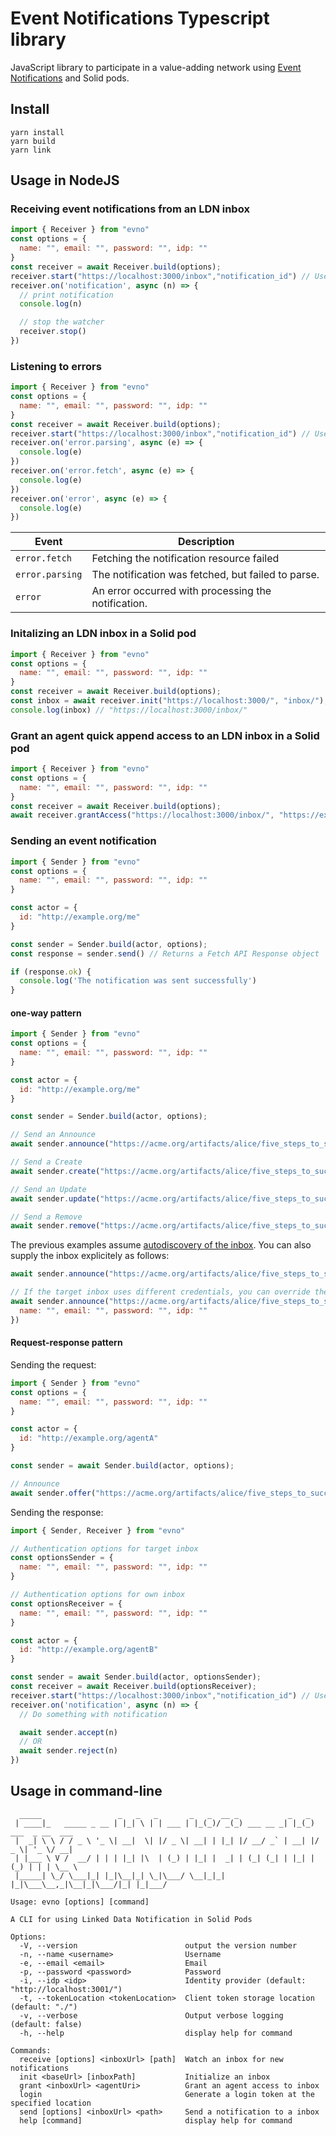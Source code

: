 # Event Notifications Typescript library

JavaScript library to participate in a value-adding network using [Event Notifications](https://www.eventnotifications.net/) and Solid pods.

## Install

```
yarn install
yarn build 
yarn link
```

## Usage in NodeJS

### Receiving event notifications from an LDN inbox

```javascript
import { Receiver } from "evno"
const options = {
  name: "", email: "", password: "", idp: ""
}
const receiver = await Receiver.build(options);
receiver.start("https://localhost:3000/inbox","notification_id") // Use the notifcation strategy
receiver.on('notification', async (n) => {
  // print notification
  console.log(n)

  // stop the watcher
  receiver.stop()
})
```

### Listening to errors

```javascript
import { Receiver } from "evno"
const options = {
  name: "", email: "", password: "", idp: ""
}
const receiver = await Receiver.build(options);
receiver.start("https://localhost:3000/inbox","notification_id") // Use the notifcation strategy
receiver.on('error.parsing', async (e) => {
  console.log(e)
})
receiver.on('error.fetch', async (e) => {
  console.log(e)
})
receiver.on('error', async (e) => {
  console.log(e)
})
```

| Event | Description |
| ----- | ----------- |
| `error.fetch`| Fetching the notification resource failed |
| `error.parsing`| The notification was fetched, but failed to parse. |
| `error`| An error occurred with processing the notification.  |

### Initalizing an LDN inbox in a Solid pod

```javascript
import { Receiver } from "evno"
const options = {
  name: "", email: "", password: "", idp: ""
}
const receiver = await Receiver.build(options);
const inbox = await receiver.init("https://localhost:3000/", "inbox/");
console.log(inbox) // "https://localhost:3000/inbox/"
```

### Grant an agent quick append access to an LDN inbox in a Solid pod

```javascript
import { Receiver } from "evno"
const options = {
  name: "", email: "", password: "", idp: ""
}
const receiver = await Receiver.build(options);
await receiver.grantAccess("https://localhost:3000/inbox/", "https://example.org/webid#me");
```

### Sending an event notification

```javascript
import { Sender } from "evno"
const options = {
  name: "", email: "", password: "", idp: ""
}

const actor = {
  id: "http://example.org/me"
}

const sender = Sender.build(actor, options);
const response = sender.send() // Returns a Fetch API Response object

if (response.ok) {
  console.log('The notification was sent successfully')
}
```


#### one-way pattern

```javascript
import { Sender } from "evno"
const options = {
  name: "", email: "", password: "", idp: ""
}

const actor = {
  id: "http://example.org/me"
}

const sender = Sender.build(actor, options);

// Send an Announce
await sender.announce("https://acme.org/artifacts/alice/five_steps_to_success.html") 

// Send a Create 
await sender.create("https://acme.org/artifacts/alice/five_steps_to_success.html")

// Send an Update
await sender.update("https://acme.org/artifacts/alice/five_steps_to_success.html")

// Send a Remove
await sender.remove("https://acme.org/artifacts/alice/five_steps_to_success.html")
```

The previous examples assume [autodiscovery of the inbox](https://www.eventnotifications.net/#Discovery). 
You can also supply the inbox explicitely as follows:

```javascript
await sender.announce("https://acme.org/artifacts/alice/five_steps_to_success.html", "https://example.org/inbox/") 

// If the target inbox uses different credentials, you can override the default ones as well
await sender.announce("https://acme.org/artifacts/alice/five_steps_to_success.html", "https://example.org/inbox/", {
  name: "", email: "", password: "", idp: ""
}) 

```


#### Request-response pattern

Sending the request:

```javascript
import { Sender } from "evno"
const options = {
  name: "", email: "", password: "", idp: ""
}

const actor = {
  id: "http://example.org/agentA"
}

const sender = await Sender.build(actor, options);

// Announce
await sender.offer("https://acme.org/artifacts/alice/five_steps_to_success.html", "https://localhost:3000/inbox") 
```

Sending the response:

```javascript
import { Sender, Receiver } from "evno"

// Authentication options for target inbox
const optionsSender = {
  name: "", email: "", password: "", idp: ""
}

// Authentication options for own inbox
const optionsReceiver = {
  name: "", email: "", password: "", idp: ""
}

const actor = {
  id: "http://example.org/agentB"
}

const sender = await Sender.build(actor, optionsSender);
const receiver = await Receiver.build(optionsReceiver);
receiver.start("https://localhost:3000/inbox","notification_id") // Use the notifcation strategy
receiver.on('notification', async (n) => {
  // Do something with notification

  await sender.accept(n)
  // OR
  await sender.reject(n)
})
```

## Usage in command-line

```
  _____                 _   _   _       _   _  __ _           _   _                 
 | ____|_   _____ _ __ | |_| \ | | ___ | |_(_)/ _(_) ___ __ _| |_(_) ___  _ __  ___ 
 |  _| \ \ / / _ \ '_ \| __|  \| |/ _ \| __| | |_| |/ __/ _` | __| |/ _ \| '_ \/ __|
 | |___ \ V /  __/ | | | |_| |\  | (_) | |_| |  _| | (_| (_| | |_| | (_) | | | \__ \
 |_____| \_/ \___|_| |_|\__|_| \_|\___/ \__|_|_| |_|\___\__,_|\__|_|\___/|_| |_|___/
                                                                                    
Usage: evno [options] [command]

A CLI for using Linked Data Notification in Solid Pods

Options:
  -V, --version                        output the version number
  -n, --name <username>                Username
  -e, --email <email>                  Email
  -p, --password <password>            Password
  -i, --idp <idp>                      Identity provider (default: "http://localhost:3001/")
  -t, --tokenLocation <tokenLocation>  Client token storage location (default: "./")
  -v, --verbose                        Output verbose logging (default: false)
  -h, --help                           display help for command

Commands:
  receive [options] <inboxUrl> [path]  Watch an inbox for new notifications
  init <baseUrl> [inboxPath]           Initialize an inbox
  grant <inboxUrl> <agentUri>          Grant an agent access to inbox
  login                                Generate a login token at the specified location
  send [options] <inboxUrl> <path>     Send a notification to a inbox
  help [command]                       display help for command
```
